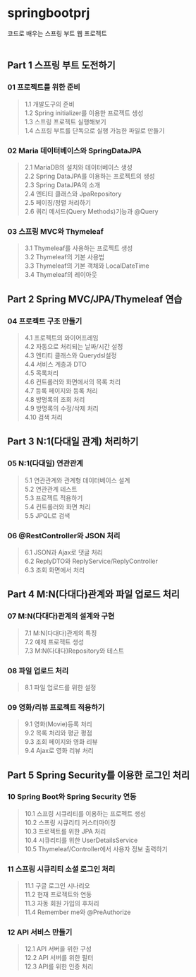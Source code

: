 # springbootprj
코드로 배우는 스프링 부트 웹 프로젝트
<br><br>

## Part 1 스프링 부트 도전하기
  ### 01 프로젝트를 위한 준비
  > 1.1 개발도구의 준비<br>
  > 1.2 Spring initializer를 이용한 프로젝트 생성<br>
  > 1.3 스프링 프로젝트 실행해보기<br>
  > 1.4 스프링 부트를 단독으로 실행 가능한 파일로 만들기<br>
  ### 02 Maria 데이터베이스와 SpringDataJPA
  > 2.1 MariaDB의 설치와 데이터베이스 생성<br>
  > 2.2 Spring DataJPA를 이용하는 프로젝트의 생성<br>
  > 2.3 Spring DataJPA의 소개<br>
  > 2.4 엔티티 클래스와 JpaRepository<br>
  > 2.5 페이징/정렬 처리하기<br>
  > 2.6 쿼리 메서드(Query Methods)기능과 @Query<br>
  ### 03 스프링 MVC와 Thymeleaf
  > 3.1 Thymeleaf를 사용하는 프로젝트 생성<br>
  > 3.2 Thymeleaf의 기본 사용법<br>
  > 3.3 Thymeleaf의 기본 객체와 LocalDateTime<br>
  > 3.4 Thymeleaf의 레이아웃<br>
## Part 2 Spring MVC/JPA/Thymeleaf 연습
  ### 04 프로젝트 구조 만들기
  > 4.1 프로젝트의 와이어프레임<br>
  > 4.2 자동으로 처리되는 날짜/시간 설정<br>
  > 4.3 엔티티 클래스와 Querydsl설정<br>
  > 4.4 서비스 계층과 DTO<br>
  > 4.5 목록처리<br>
  > 4.6 컨트롤러와 화면에서의 목록 처리<br>
  > 4.7 등록 페이지와 등록 처리<br>
  > 4.8 방명록의 조회 처리<br>
  > 4.9 방명록의 수정/삭제 처리<br>
  > 4.10 검색 처리<br>
## Part 3 N:1(다대일 관계) 처리하기
  ### 05 N:1(다대일) 연관관계
  > 5.1 연관관계와 관계형 데이터베이스 설계<br>
  > 5.2 연관관계 테스트<br>
  > 5.3 프로젝트 적용하기<br>
  > 5.4 컨트롤러와 화면 처리<br>
  > 5.5 JPQL로 검색<br>
  ### 06 @RestController와 JSON 처리
  > 6.1 JSON과 Ajax로 댓글 처리<br>
  > 6.2 ReplyDTO와 ReplyService/ReplyController<br>
  > 6.3 조회 화면에서 처리<br>
## Part 4 M:N(다대다)관계와 파일 업로드 처리 
  ### 07 M:N(다대다)관계의 설계와 구현
  > 7.1 M:N(다대다)관계의 특징<br>
  > 7.2 예제 프로젝트 생성<br>
  > 7.3 M:N(다대다)Repository와 테스트<br>
  ### 08 파일 업로드 처리
  > 8.1 파일 업로드를 위한 설정<br>
  ### 09 영화/리뷰 프로젝트 적용하기
  > 9.1 영화(Movie)등록 처리<br>
  > 9.2 목록 처리와 평균 평점<br>
  > 9.3 조회 페이지와 영화 리뷰<br>
  > 9.4 Ajax로 영화 리뷰 처리<br> 
## Part 5 Spring Security를 이용한 로그인 처리 
  ### 10 Spring Boot와 Spring Security 연동
  > 10.1 스프링 시큐리티를 이용하는 프로젝트 생성<br>
  > 10.2 스프링 시큐리티 커스터마이징<br>
  > 10.3 프로젝트를 위한 JPA 처리<br>
  > 10.4 시큐리티를 위한 UserDetailsService<br>
  > 10.5 Thymeleaf/Controller에서 사용자 정보 출력하기<br>
  ### 11 스프링 시큐리티 소셜 로그인 처리
  > 11.1 구글 로그인 시나리오<br>
  > 11.2 현재 프로젝트와 연동<br>
  > 11.3 자동 회원 가입의 후처리<br>
  > 11.4 Remember me와 @PreAuthorize
  ### 12 API 서비스 만들기
  > 12.1 API 서버을 위한 구성<br>
  > 12.2 API 서버를 위한 필터<br>
  > 12.3 API를 위한 인증 처리<br>






